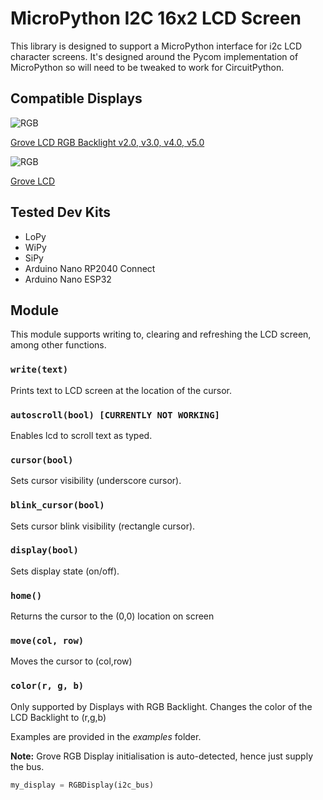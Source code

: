 # MicroPython I2C 16x2 LCD Screen

This library is designed to support a MicroPython interface for i2c LCD character screens. It's designed around the Pycom implementation of MicroPython so will need to be tweaked to work for CircuitPython.

## Compatible Displays

![RGB](assets/LCDRGB.jpg)

[Grove LCD RGB Backlight v2.0, v3.0, v4.0, v5.0](https://wiki.seeedstudio.com/Grove-LCD_RGB_Backlight/)

![RGB](assets/LCDMONO.jpg)

[Grove LCD](https://wiki.seeedstudio.com/Grove-16x2_LCD_Series/)

## Tested Dev Kits

- LoPy
- WiPy
- SiPy
- Arduino Nano RP2040 Connect
- Arduino Nano ESP32

## Module

This module supports writing to, clearing and refreshing the LCD screen, among other functions.

### `write(text)`

Prints text to LCD screen at the location of the cursor.

### `autoscroll(bool) [CURRENTLY NOT WORKING]`

Enables lcd to scroll text as typed.

### `cursor(bool)`

Sets cursor visibility (underscore cursor).

### `blink_cursor(bool)`

Sets cursor blink visibility (rectangle cursor).

### `display(bool)`

Sets display state (on/off).

### `home()`

Returns the cursor to the (0,0) location on screen

### `move(col, row)`

Moves the cursor to (col,row)

### `color(r, g, b)`

Only supported by Displays with RGB Backlight.
Changes the color of the LCD Backlight to (r,g,b)

Examples are provided in the _examples_ folder.

**Note:**
Grove RGB Display initialisation is auto-detected, hence just supply the bus.

```Python
my_display = RGBDisplay(i2c_bus)
```
